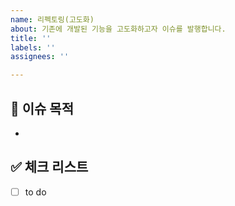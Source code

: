 ```yaml
---
name: 리펙토링(고도화)
about: 기존에 개발된 기능을 고도화하고자 이슈를 발행합니다.
title: ''
labels: ''
assignees: ''

---
```


## 📄 이슈 목적

<!-- 이슈 내용 요약 설명 -->
- 

## ✅ 체크 리스트

- [ ] to do
